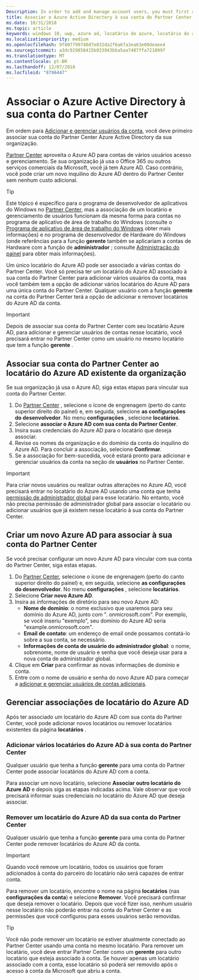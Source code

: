 ```yaml
---
Description: In order to add and manage account users, you must first associate your Partner Center account with your organization's Azure Active Directory.
title: Associar o Azure Active Directory à sua conta do Partner Center
ms.date: 10/31/2018
ms.topic: article
keywords: windows 10, uwp, azure ad, locatário do azure, locatário do aad, locatário do azure ad, gerenciamento de locatário, locatários
ms.localizationpriority: medium
ms.openlocfilehash: 9f807799740d7e832da2f6a6fa3ea63e00deaee4
ms.sourcegitcommit: a3dc929858415b933943bba5aa7487ffa721899f
ms.translationtype: MT
ms.contentlocale: pt-BR
ms.lasthandoff: 12/07/2018
ms.locfileid: "8796447"
---
```

# <a name="associate-azure-active-directory-with-your-partner-center-account"></a>Associar o Azure Active Directory à sua conta do Partner Center

Em ordem para [Adicionar e gerenciar usuários da conta](add-users-groups-and-azure-ad-applications.md), você deve primeiro associar sua conta do Partner Center Azure Active Directory da sua organização. 

[Partner Center](https://partner.microsoft.com/dashboard) aproveita o Azure AD para contas de vários usuários acesso e gerenciamento. Se sua organização já usa o Office 365 ou outros serviços comerciais da Microsoft, você já tem Azure AD. Caso contrário, você pode criar um novo inquilino do Azure AD dentro do Partner Center sem nenhum custo adicional.

> [!TIP]
> Este tópico é específico para o programa de desenvolvedor de aplicativos do Windows no [Partner Center](https://partner.microsoft.com/dashboard), mas a associação de um locatário e gerenciamento de usuários funcionam da mesma forma para contas no programa de aplicativo de área de trabalho do Windows (consulte o [Programa de aplicativo de área de trabalho do Windows](https://docs.microsoft.com/windows/desktop/appxpkg/windows-desktop-application-program#add-and-manage-account-users) obter mais informações) e no programa de desenvolvedor de Hardware do Windows (onde referências para a função **gerente** também se aplicariam a contas de Hardware com a função de **administrador** ; consulte [Administração do painel](https://docs.microsoft.com/windows-hardware/drivers/dashboard/dashboard-administration) para obter mais informações).

Um único locatário do Azure AD pode ser associado a várias contas do Partner Center. Você só precisa ter um locatário do Azure AD associado à sua conta do Partner Center para adicionar vários usuários da conta, mas você também tem a opção de adicionar vários locatários do Azure AD para uma única conta do Partner Center. Qualquer usuário com a função **gerente** na conta do Partner Center terá a opção de adicionar e remover locatários do Azure AD da conta.

> [!IMPORTANT]
> Depois de associar sua conta do Partner Center com seu locatário Azure AD, para adicionar e gerenciar usuários de contas nesse locatário, você precisará entrar no Partner Center como um usuário no mesmo locatário que tem a função **gerente** .


## <a name="associate-your-partner-center-account-with-your-organizations-existing-azure-ad-tenant"></a>Associar sua conta do Partner Center ao locatário do Azure AD existente da organização

Se sua organização já usa o Azure AD, siga estas etapas para vincular sua conta do Partner Center.

1.  Do [Partner Center](https://partner.microsoft.com/dashboard) , selecione o ícone de engrenagem (perto do canto superior direito do painel) e, em seguida, selecione **as configurações do desenvolvedor**. No menu **configurações** , selecione **locatários**.
2.  Selecione **associar o Azure AD com sua conta do Partner Center**.
3.  Insira suas credenciais do Azure AD para o locatário que deseja associar.
4.  Revise os nomes da organização e do domínio da conta do inquilino do Azure AD. Para concluir a associação, selecione **Confirmar**.
5.  Se a associação for bem-sucedida, você estará pronto para adicionar e gerenciar usuários da conta na seção de **usuários** no Partner Center.

> [!IMPORTANT]
> Para criar novos usuários ou realizar outras alterações no Azure AD, você precisará entrar no locatário do Azure AD usando uma conta que tenha [permissão de administrador global](https://docs.microsoft.com/azure/active-directory/users-groups-roles/directory-assign-admin-roles) para esse locatário. No entanto, você não precisa permissão de administrador global para associar o locatário ou adicionar usuários que já existem nesse locatário à sua conta do Partner Center.


## <a name="create-a-brand-new-azure-ad-to-associate-with-your-partner-center-account"></a>Criar um novo Azure AD para associar à sua conta do Partner Center

Se você precisar configurar um novo Azure AD para vincular com sua conta do Partner Center, siga estas etapas.

1.  Do [Partner Center](https://partner.microsoft.com/dashboard), selecione o ícone de engrenagem (perto do canto superior direito do painel) e, em seguida, selecione **as configurações do desenvolvedor**. No menu **configurações** , selecione **locatários**.
2.  Selecione **Criar novo Azure AD**.
3.  Insira as informações de diretório para seu novo Azure AD:
    - **Nome de domínio**: o nome exclusivo que usaremos para seu domínio do Azure AD, junto com ". onmicrosoft.com". Por exemplo, se você inseriu "exemplo", seu domínio do Azure AD seria "example.onmicrosoft.com".
    - **Email de contato**: um endereço de email onde possamos contatá-lo sobre a sua conta, se necessário.
    - **Informações de conta de usuário do administrador global**: o nome, sobrenome, nome de usuário e senha que você deseja usar para a nova conta de administrador global.
4.  Clique em **Criar** para confirmar as novas informações de domínio e conta.
5.  Entre com o nome de usuário e senha do novo Azure AD para começar a [adicionar e gerenciar usuários de contas adicionais](add-users-groups-and-azure-ad-applications.md).


## <a name="manage-azure-ad-tenant-associations"></a>Gerenciar associações de locatário do Azure AD

Após ter associado um locatário do Azure AD com sua conta do Partner Center, você pode adicionar novos locatários ou remover locatários existentes da página **locatários** .


### <a name="add-multiple-azure-ad-tenants-to-your-partner-center-account"></a>Adicionar vários locatários do Azure AD à sua conta do Partner Center

Qualquer usuário que tenha a função **gerente** para uma conta do Partner Center pode associar locatários do Azure AD com a conta.

Para associar um novo locatário, selecione **Associar outro locatário do Azure AD** e depois siga as etapas indicadas acima. Vale observar que você precisará informar suas credenciais no locatário do Azure AD que deseja associar.


### <a name="remove-an-azure-ad-tenant-from-your-partner-center-account"></a>Remover um locatário do Azure AD da sua conta do Partner Center

Qualquer usuário que tenha a função **gerente** para uma conta do Partner Center pode remover locatários do Azure AD da conta.

> [!IMPORTANT]
> Quando você remove um locatário, todos os usuários que foram adicionados à conta do parceiro do locatário não será capazes de entrar conta. 

Para remover um locatário, encontre o nome na página **locatários** (nas **configurações da conta**) e selecione **Remover**. Você precisará confirmar que deseja remover o locatário. Depois que você fizer isso, nenhum usuário nesse locatário não poderão entrar na conta do Partner Center e as permissões que você configurou para esses usuários serão removidas.

> [!TIP]
> Você não pode remover um locatário se estiver atualmente conectado ao Partner Center usando uma conta no mesmo locatário. Para remover um locatário, você deve entrar Partner Center como um **gerente** para outro locatário que esteja associado à conta. Se houver apenas um locatário associado com a conta, esse locatário só poderá ser removido após o acesso à conta da Microsoft que abriu a conta.


